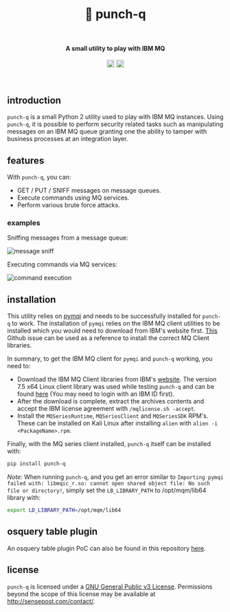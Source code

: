 <h1 align="center">
  <br>
    👊 punch-q
  <br>
  <br>
</h1>

<h4 align="center">A small utility to play with IBM MQ</h4>
<p align="center">
  <a href="https://twitter.com/leonjza"><img src="https://img.shields.io/badge/twitter-%40leonjza-blue.svg" alt="@leonjza" height="18"></a>
  <a href="https://pypi.python.org/pypi/punch-q"><img src="https://badge.fury.io/py/punch-q.svg" alt="PyPI version" height="18"></a>
</p>
<br>

## introduction

`punch-q` is a small Python 2 utility used to play with IBM MQ instances. Using `punch-q`, it is possible to perform  security related tasks such as manipulating messages on an IBM MQ queue granting one the ability to tamper with business processes at an integration layer.

## features

With `punch-q`, you can:

- GET / PUT / SNIFF messages on message queues.
- Execute commands using MQ services.
- Perform various brute force attacks.

### examples

Sniffing messages from a message queue:

![message sniff](https://i.imgur.com/sAt2v1U.png)

Executing commands via MQ services:

![command execution](https://i.imgur.com/vEvRem0.png)

## installation

This utility relies on [pymqi](https://github.com/dsuch/pymqi) and needs to be successfully installed for `punch-q` to work. The installation of `pymqi` relies on the IBM MQ client utilities to be installed which you would need to download from IBM's website first. [This](https://github.com/dsuch/pymqi/issues/15#issuecomment-124772995) Github issue can be used as a reference to install the correct MQ Client libraries.

In summary, to get the IBM MQ client for `pymqi` and `punch-q` working, you need to:

- Download the IBM MQ Client libraries from IBM's [website](http://www-01.ibm.com/software/integration/wmq/clients/). The version 7.5 x64 Linux client library was used while testing `punch-q` and can be found [here](https://www-945.ibm.com/support/fixcentral/swg/downloadFixes?parent=ibm~WebSphere&product=ibm/WebSphere/WebSphere+MQ&release=7.5.0.8&platform=All&function=fixId&fixids=7.5.0.8-WS-MQC-LinuxX64&useReleaseAsTarget=true&includeRequisites=0&includeSupersedes=0&downloadMethod=http) (You may need to login with an IBM ID first).
- After the download is complete, extract the archives contents and accept the IBM license agreement with `/mqlicense.sh -accept`.
- Install the `MQSeriesRuntime`, `MQSeriesClient` and `MQSeriesSDK` RPM's. These can be installed on Kali Linux after installing `alien` with `alien -i <PackageName>.rpm`.

Finally, with the MQ series client installed, `punch-q` itself can be installed with:

```bash
pip install punch-q
```

*Note:* When running `punch-q`, and you get an error similar to `Importing pymqi failed with: libmqic_r.so: cannot open shared object file: No such file or directory!`, simply set the `LB_LIBRARY_PATH` to /opt/mqm/lib64 library with:

```bash
export LD_LIBRARY_PATH=/opt/mqm/lib64
```

## osquery table plugin

An osquery table plugin PoC can also be found in this repository [here](https://github.com/sensepost/punch-q/tree/master/osquery-mqtable).

## license

`punch-q` is licensed under a [GNU General Public v3 License](https://www.gnu.org/licenses/gpl-3.0.en.html). Permissions beyond the scope of this license may be available at http://sensepost.com/contact/.
